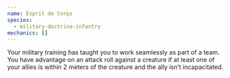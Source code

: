 ```yaml
---
name: Esprit de Corps
species:
  - military-doctrine-infantry
mechanics: []
---
```

Your military training has taught you to work seamlessly as part of a team. You have advantage on an attack roll
against a creature if at least one of your allies is within 2 meters of the creature and the ally isn’t incapacitated.
